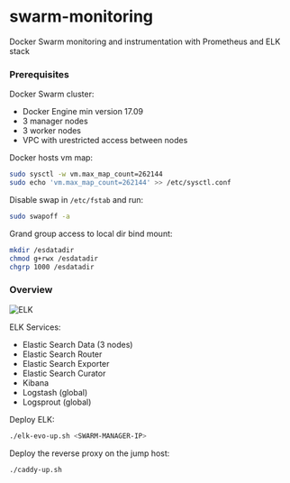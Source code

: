 # swarm-monitoring

Docker Swarm monitoring and instrumentation with Prometheus and ELK stack  

### Prerequisites 

Docker Swarm cluster:

* Docker Engine min version 17.09
* 3 manager nodes
* 3 worker nodes
* VPC with urestricted access between nodes

Docker hosts vm map:

```bash
sudo sysctl -w vm.max_map_count=262144
sudo echo 'vm.max_map_count=262144' >> /etc/sysctl.conf
```

Disable swap in `/etc/fstab` and run:

```bash
sudo swapoff -a
```

Grand group access to local dir bind mount:

```bash
mkdir /esdatadir
chmod g+rwx /esdatadir
chgrp 1000 /esdatadir
```

### Overview

![ELK](https://raw.githubusercontent.com/stefanprodan/swarm-monitoring/master/diagrams/elk-diagram.png)

ELK Services:

* Elastic Search Data (3 nodes)
* Elastic Search Router
* Elastic Search Exporter
* Elastic Search Curator 
* Kibana 
* Logstash (global)
* Logsprout (global)

Deploy ELK:

```bash
./elk-evo-up.sh <SWARM-MANAGER-IP>
```

Deploy the reverse proxy on the jump host:

```bash
./caddy-up.sh
```
